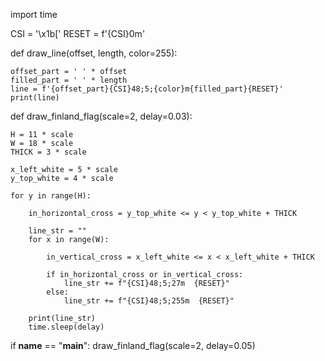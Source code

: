 import time

CSI = '\x1b['
RESET = f'{CSI}0m'

def draw_line(offset, length, color=255):  
    
    offset_part = ' ' * offset
    filled_part = ' ' * length
    line = f'{offset_part}{CSI}48;5;{color}m{filled_part}{RESET}'
    print(line)

def draw_finland_flag(scale=2, delay=0.03):

    H = 11 * scale
    W = 18 * scale
    THICK = 3 * scale

    x_left_white = 5 * scale
    y_top_white = 4 * scale

    for y in range(H):

        in_horizontal_cross = y_top_white <= y < y_top_white + THICK
        
        line_str = ""
        for x in range(W):
            
            in_vertical_cross = x_left_white <= x < x_left_white + THICK

            if in_horizontal_cross or in_vertical_cross:
                line_str += f"{CSI}48;5;27m  {RESET}"  
            else:
                line_str += f"{CSI}48;5;255m  {RESET}"  
        
        print(line_str)
        time.sleep(delay)

if __name__ == "__main__":
    draw_finland_flag(scale=2, delay=0.05)

